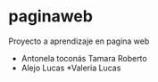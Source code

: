 ﻿# paginaweb

Proyecto a aprendizaje en pagina web 
* Antonela toconás
Tamara
Roberto
* Alejo
Lucas
*Valeria
Lucas


